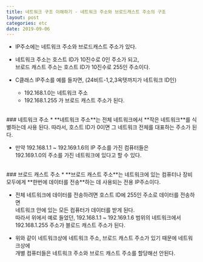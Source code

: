```yaml
---
title: 네트워크 구조 이해하기 - 네트워크 주소와 브로드캐스트 주소의 구조
layout: post
categories: etc
date: 2019-09-06
---
```


* IP주소에는 네트워크 주소와 브로드캐스트 주소가 있다.  

* 네트워크 주소는 호스트 ID가 10진수로 0인 주소가 되고,  
  브로드 캐스트 주소는 호스트 ID가 10진수로 255인 주소이다.

* C클래스 IP주소를 예를 들자면, (24비트-1,2,3옥텟까지가 네트워크 ID인)
   - 192.168.1.0는 네트워크 주소
   - 192.168.1.255 가 브로드 캐스트 주소가 된다.  

<br>
### 네트워크 주소
* **네트워크 주소**는 전체 네트워크에서 **작은 네트워크**를 식별하는데 사용 된다.  
  따라서, 호스트 ID가 0이면 그 네트워크 전체를 대표하는 주소가 된다.

* 만약 192.168.1.1 ~ 192.169.1.6의 IP 주소를 가진 컴퓨터들은  
  192.169.1.0의 주소를 가진 네트워크에 있다고 할 수 있다.  

<br>
### 브로드 캐스트 주소
* **브로드 캐스트 주소**는 네트워크에 있는 컴퓨터나 장비 모두에게 **한번에 데이터를  
  전송**하는 데 사용되는 전용 IP주소이다.  

* 전체 네트워크에 데이터를 전송하려면 호스트 ID에 255인 주소로 데이터를 전송하면  
  네트워크 안에 있는 모든 컴퓨터가 데이터를 받게 된다.  
  따라서 위에서 예로 들었던, 192.168.1.1 ~ 192.169.1.6 범위의 네트워크에서  
  192.168.1.255 주소가 블로드 캐스트 주소가 된다.  

* 위와 같이 네트워크상에 네트워크 주소, 브로드 캐스트 주소가 있기 때문에 네트워크상에  
  개별 컴퓨터들은 네트워크 주소와 브로드 캐스트 주소를 할당해선 안된다.
